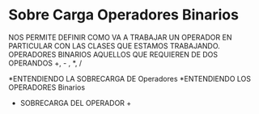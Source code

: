 # Sobre Carga Operadores Binarios
NOS PERMITE DEFINIR COMO VA A TRABAJAR UN OPERADOR EN PARTICULAR CON LAS CLASES QUE ESTAMOS TRABAJANDO.
OPERADORES BINARIOS AQUELLOS QUE REQUIEREN DE DOS OPERANDOS
+, - , *, /



*ENTENDIENDO LA SOBRECARGA DE  Operadores
*ENTENDIENDO LOS OPERADORES Binarios
* SOBRECARGA DEL OPERADOR +